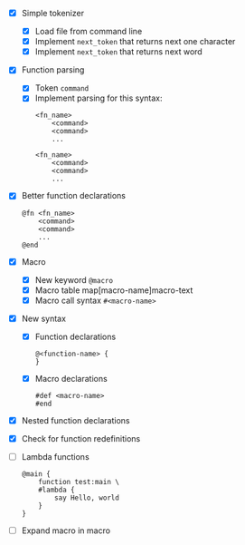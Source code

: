 - [X] Simple tokenizer
    - [X] Load file from command line
    - [X] Implement `next_token` that returns next one character
    - [X] Implement `next_token` that returns next word

- [X] Function parsing
    - [X] Token `command`
    - [X] Implement parsing for this syntax:
        ```
        <fn_name>
            <command>
            <command>
            ...

        <fn_name>
            <command>
            <command>
            ...
        ```

- [X] Better function declarations
    ```
    @fn <fn_name>
        <command>
        <command>
        ...
    @end
    ```

- [X] Macro
    - [X] New keyword `@macro`
    - [X] Macro table map[macro-name]macro-text
    - [X] Macro call syntax `#<macro-name>`

- [X] New syntax
    - [X] Function declarations
        ```
        @<function-name> {
        }
        ```
    - [X] Macro declarations
        ```
        #def <macro-name>
        #end
        ```

- [X] Nested function declarations

- [X] Check for function redefinitions

- [ ] Lambda functions
    ```
    @main {
        function test:main \
        #lambda {
            say Hello, world
        }
    }
    ```

- [ ] Expand macro in macro
